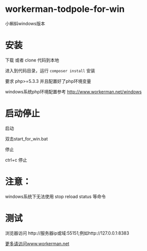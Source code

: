 # workerman-todpole-for-win
小蝌蚪windows版本

安装
=====
下载 或者 clone 代码到本地

进入到代码目录，运行 ```composer install``` 安装

要求 php>=5.3.3 并且配置好了php环境变量

windows系统php环境配置参考 http://www.workerman.net/windows
  
启动停止
=====
启动

双击start_for_win.bat

停止

ctrl+c 停止

注意：  
=======
windows系统下无法使用 stop reload status 等命令  

测试
=======
浏览器访问 http://服务器ip或域:55151,例如http://127.0.0.1:8383

 [更多请访问www.workerman.net](http://www.workerman.net/)
